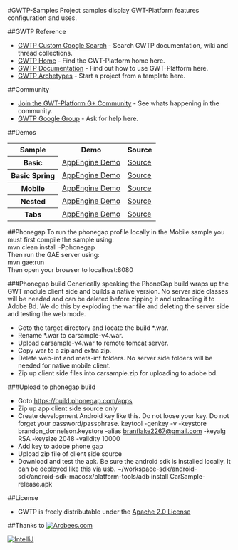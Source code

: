 #GWTP-Samples
Project samples display GWT-Platform features configuration and uses. 

##GWTP Reference
* [GWTP Custom Google Search](http://www.google.com/cse/home?cx=011138278718949652927:5yuja8xc600) - Search GWTP documentation, wiki and thread collections.
* [GWTP Home](https://github.com/ArcBees/GWTP) - Find the GWT-Platform home here.
* [GWTP Documentation](https://github.com/arcbees/gwtp/wiki) - Find out how to use GWT-Platform here.
* [GWTP Archetypes](https://github.com/ArcBees/ArcBees-tools/tree/master/archetypes) - Start a project from a template here.

##Community
* [Join the GWT-Platform G+ Community](https://plus.google.com/communities/113139554133824081251) - See whats happening in the community.
* [GWTP Google Group](https://groups.google.com/forum/?fromgroups#!forum/gwt-platform) - Ask for help here.

##Demos
<table>
  <tr>
    <th>Sample</th>
    <th>Demo</th>
    <th>Source</th>
  </tr>
  <tr>
    <th>Basic</th>
    <td><a href="http://gwtp-sample-basic.appspot.com">AppEngine Demo</a></td>
    <td><a href="https://github.com/ArcBees/GWTP-Samples/tree/master/gwtp-samples/gwtp-sample-basic">Source</a></td>
  </tr>
  <tr>
    <th>Basic Spring</th>
    <td><a href="http://gwtp-sample-basic-spring.appspot.com">AppEngine Demo</a></td>
    <td><a href="https://github.com/ArcBees/GWTP-Samples/tree/master/gwtp-samples/gwtp-sample-basic-spring">Source</a></td>
  </tr>
  <tr>
    <th>Mobile</th>
    <td><a href="http://gwtp-sample-mobile.appspot.com">AppEngine Demo</a></td>
    <td><a href="https://github.com/ArcBees/GWTP-Samples/tree/master/gwtp-samples/gwtp-sample-mobile">Source</a></td>
  </tr>
  <tr>
    <th>Nested</th>
    <td><a href="http://gwtp-sample-nested.appspot.com">AppEngine Demo</a></td>
    <td><a href="https://github.com/ArcBees/GWTP-Samples/tree/master/gwtp-samples/gwtp-sample-nested">Source</a></td>
  </tr>
  <tr>
    <th>Tabs</th>
    <td><a href="http://gwtp-sample-tab.appspot.com">AppEngine Demo</a></td>
    <td><a href="https://github.com/ArcBees/GWTP-Samples/tree/master/gwtp-samples/gwtp-sample-tab">Source</a></td>
  </tr>
</table>

##Phonegap
To run the phonegap profile locally in the Mobile sample you must first compile the sample using:<br />
mvn clean install -Pphonegap<br />
Then run the GAE server using:<br />
mvn gae:run<br />
Then open your browser to localhost:8080

###Phonegap build
Generically speaking the PhoneGap build wraps up the GWT module client side and builds a native version. 
No server side classes will be needed and can be deleted before zipping it and uploading it to Adobe Bd. 
We do this by exploding the war file and deleting the server side and testing the web mode.

* Goto the target directory and locate the build *.war.
* Rename *.war to carsample-v4.war.
* Upload carsample-v4.war to remote tomcat server.
* Copy war to a zip and extra zip.
* Delete web-inf and meta-inf folders. No server side folders will be needed for native mobile client.
* Zip up client side files into carsample.zip for uploading to adobe bd.

###Upload to phonegap build
* Goto https://build.phonegap.com/apps
* Zip up app client side source only
* Create development Android key like this. Do not loose your key. Do not forget your password/passphrase. 
keytool -genkey -v -keystore brandon_donnelson.keystore -alias branflake2267@gmail.com -keyalg RSA -keysize 2048 -validity 10000
* Add key to adobe phone gap
* Upload zip file of client side source
* Download and test the apk. Be sure the android sdk is installed locally. It can be deployed like this via usb. 
~/workspace-sdk/android-sdk/android-sdk-macosx/platform-tools/adb install CarSample-release.apk

##License
* GWTP is freely distributable under the [Apache 2.0 License](http://www.apache.org/licenses/LICENSE-2.0.html)

##Thanks to
[![Arcbees.com](http://arcbees-ads.appspot.com/ad.png)](http://arcbees.com)

[![IntelliJ](https://lh6.googleusercontent.com/--QIIJfKrjSk/UJJ6X-UohII/AAAAAAAAAVM/cOW7EjnH778/s800/banner_IDEA.png)](http://www.jetbrains.com/idea/index.html)
